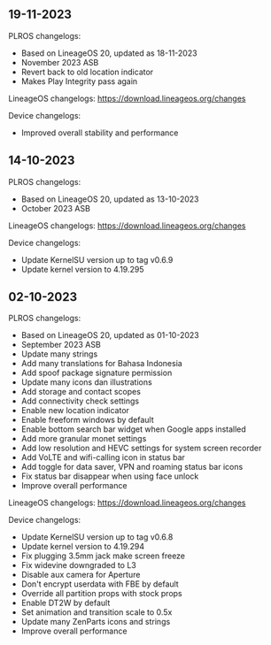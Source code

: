## 19-11-2023

PLROS changelogs:
- Based on LineageOS 20, updated as 18-11-2023
- November 2023 ASB
- Revert back to old location indicator
- Makes Play Integrity pass again

LineageOS changelogs:
https://download.lineageos.org/changes

Device changelogs:
- Improved overall stability and performance

## 14-10-2023

PLROS changelogs:
- Based on LineageOS 20, updated as 13-10-2023
- October 2023 ASB

LineageOS changelogs:
https://download.lineageos.org/changes

Device changelogs:
- Update KernelSU version up to tag v0.6.9
- Update kernel version to 4.19.295

## 02-10-2023

PLROS changelogs:
- Based on LineageOS 20, updated as 01-10-2023
- September 2023 ASB
- Update many strings
- Add many translations for Bahasa Indonesia
- Add spoof package signature permission
- Update many icons dan illustrations
- Add storage and contact scopes
- Add connectivity check settings
- Enable new location indicator
- Enable freeform windows by default
- Enable bottom search bar widget when Google apps installed
- Add more granular monet settings
- Add low resolution and HEVC settings for system screen recorder
- Add VoLTE and wifi-calling icon in status bar
- Add toggle for data saver, VPN and roaming status bar icons
- Fix status bar disappear when using face unlock
- Improve overall performance

LineageOS changelogs:
https://download.lineageos.org/changes

Device changelogs:
- Update KernelSU version up to tag v0.6.8
- Update kernel version to 4.19.294
- Fix plugging 3.5mm jack make screen freeze
- Fix widevine downgraded to L3
- Disable aux camera for Aperture
- Don't encrypt userdata with FBE by default
- Override all partition props with stock props
- Enable DT2W by default
- Set animation and transition scale to 0.5x
- Update many ZenParts icons and strings
- Improve overall performance
